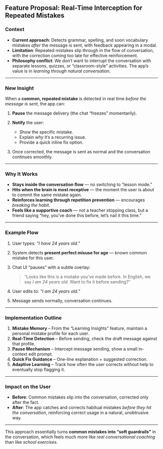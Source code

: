 ## **Feature Proposal: Real-Time Interception for Repeated Mistakes**

### **Context**

* **Current approach**: Detects grammar, spelling, and soon vocabulary mistakes *after* the message is sent, with feedback appearing in a modal.
* **Limitation**: Repeated mistakes slip through in the flow of conversation, with the correction coming too late for effective reinforcement.
* **Philosophy conflict**: We don’t want to interrupt the conversation with separate lessons, quizzes, or “classroom-style” activities. The app’s value is in *learning through natural conversation*.

---

### **New Insight**

When a **common, repeated mistake** is detected in real time *before the message is sent*, the app can:

1. **Pause** the message delivery (the chat “freezes” momentarily).
2. **Notify** the user:

   * Show the specific mistake.
   * Explain *why* it’s a recurring issue.
   * Provide a quick inline fix option.
3. Once corrected, the message is sent as normal and the conversation continues smoothly.

---

### **Why It Works**

* **Stays inside the conversation flow** — no switching to “lesson mode.”
* **Hits when the brain is most receptive** — the moment the user is about to commit the same mistake again.
* **Reinforces learning through repetition prevention** — encourages *breaking the habit*.
* **Feels like a supportive coach** — not a teacher stopping class, but a friend saying “hey, you’ve done this before, let’s nail it this time.”

---

### **Example Flow**

1. User types: *“I have 24 years old.”*
2. System detects **present perfect misuse for age** — known common mistake for this user.
3. Chat UI “pauses” with a subtle overlay:

   > “Looks like this is a mistake you’ve made before. In English, we say *I am 24 years old.* Want to fix it before sending?”
4. User edits to: *“I am 24 years old.”*
5. Message sends normally, conversation continues.

---

### **Implementation Outline**

1. **Mistake Memory** – From the “Learning Insights” feature, maintain a personal mistake profile for each user.
2. **Real-Time Detection** – Before sending, check the draft message against that profile.
3. **Pause Mechanism** – Intercept message sending, show a small in-context edit prompt.
4. **Quick Fix Guidance** – One-line explanation + suggested correction.
5. **Adaptive Learning** – Track how often the user corrects without help to eventually stop flagging it.

---

### **Impact on the User**

* **Before**: Common mistakes slip into the conversation, corrected only after the fact.
* **After**: The app catches and corrects habitual mistakes *before they hit the conversation*, reinforcing correct usage in a natural, unobtrusive way.

---

This approach essentially turns **common mistakes into “soft guardrails”** in the conversation, which feels much more like *real conversational coaching* than like *school exercises*.
